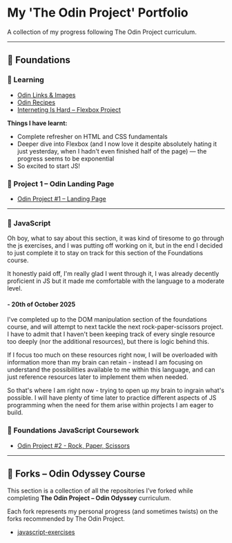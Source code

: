 <link rel="stylesheet" href="./styles.css">

# My 'The Odin Project' Portfolio

A collection of my progress following The Odin Project curriculum.

---

## 🧱 Foundations

### 📖 Learning
- [Odin Links & Images](./Foundations/exercises/HTML-CSS/odin-links-and-images)
- [Odin Recipes](./Foundations/exercises/HTML-CSS/odin-recipes)
- [Interneting Is Hard – Flexbox Project](./Foundations/exercises/HTML-CSS/other-projects/interneting-is-hard/flexbox/flexbox.html)

**Things I have learnt:**
- Complete refresher on HTML and CSS fundamentals  
- Deeper dive into Flexbox (and I now love it despite absolutely hating it just yesterday, when I hadn't even finished half of the page) — the progress seems to be exponential  
- So excited to start JS!

### 🧩 Project 1 – Odin Landing Page
- [Odin Project #1 – Landing Page](./Foundations/exercises/HTML-CSS/odin-landing-page)

---

### 🙌 JavaScript 
Oh boy, what to say about this section, it was kind of tiresome to go through the js exercises, and I was putting off working on it, but in the end I decided to just complete it to stay on track for this section of the Foundations course.

It honestly paid off, I'm really glad I went through it, I was already decently proficient in JS but it made me comfortable with the language to a moderate level.

#### - 20th of October 2025 
I've completed up to the DOM manipulation section of the foundations course, and will attempt to next tackle the next rock-paper-scissors project. I have to admit that I haven't been keeping track of every single resource too deeply (nor the additional resources), but there is logic behind this.

If I focus too much on these resources right now, I will be overloaded with information more than my brain can retain - instead I am focusing on understand the possibilities available to me within this language, and can just reference resources later to implement them when needed.

So that's where I am right now - trying to open up my brain to ingrain what's possible. I will have plenty of time later to practice different aspects of JS programming when the need for them arise within projects I am eager to build.

### 📖 Foundations JavaScript Coursework
- [Odin Project #2 - Rock, Paper, Scissors](./Foundations/Odin-Projects/rock-paper-scissors/)

---

## 🍴 Forks – Odin Odyssey Course

This section is a collection of all the repositories I’ve forked while completing **The Odin Project – Odin Odyssey** curriculum.

Each fork represents my personal progress (and sometimes twists) on the forks recommended by The Odin Project.


- [javascript-exercises](https://www.github.com/ackkracck/javascript-exercises)